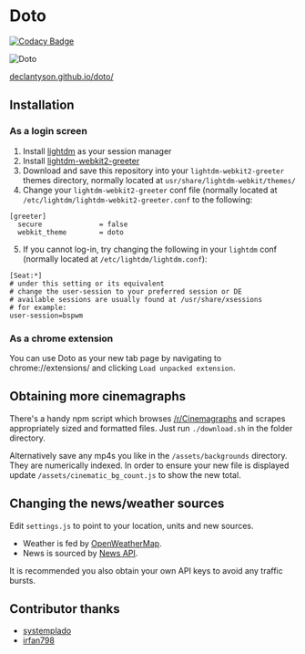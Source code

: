# Doto

[![Codacy Badge](https://api.codacy.com/project/badge/Grade/12451938491d4b7d97105a35f835e4cf)](https://www.codacy.com/app/declantyson/doto?utm_source=github.com&utm_medium=referral&utm_content=declantyson/doto&utm_campaign=badger)

![Doto](https://github.com/declantyson/doto/raw/master/sample.gif "Doto")

[declantyson.github.io/doto/](http://declantyson.github.io/doto/)

## Installation

### As a login screen

1. Install [lightdm](https://wiki.archlinux.org/index.php/LightDM) as your session manager
2. Install [lightdm-webkit2-greeter](http://antergos.github.io/web-greeter/)
3. Download and save this repository into your `lightdm-webkit2-greeter` themes directory, normally located at `usr/share/lightdm-webkit/themes/`
4. Change your `lightdm-webkit2-greeter` conf file (normally located at `/etc/lightdm/lightdm-webkit2-greeter.conf` to the following:

```
[greeter]
  secure              = false
  webkit_theme        = doto
```

5. If you cannot log-in, try changing the following in your `lightdm` conf (normally located at `/etc/lightdm/lightdm.conf`):

```
[Seat:*]
# under this setting or its equivalent
# change the user-session to your preferred session or DE
# available sessions are usually found at /usr/share/xsessions
# for example:
user-session=bspwm
```


### As a chrome extension

You can use Doto as your new tab page by navigating to chrome://extensions/ and clicking `Load unpacked extension`.

## Obtaining more cinemagraphs

There's a handy npm script which browses [/r/Cinemagraphs](https://reddit.com/r/Cinemagraphs) and scrapes appropriately sized and formatted files. Just run `./download.sh` in the folder directory.

Alternatively save any mp4s you like in the `/assets/backgrounds` directory. They are numerically indexed. In order to ensure your new file is displayed update `/assets/cinematic_bg_count.js` to show the new total.

## Changing the news/weather sources

Edit `settings.js` to point to your location, units and new sources.

- Weather is fed by [OpenWeatherMap](https://openweathermap.org/current).
- News is sourced by [News API](https://newsapi.org/abc-news-au-api).

It is recommended you also obtain your own API keys to avoid any traffic bursts.

## Contributor thanks

- [systemplado](https://github.com/systemplado)
- [irfan798](https://github.com/irfan798)
